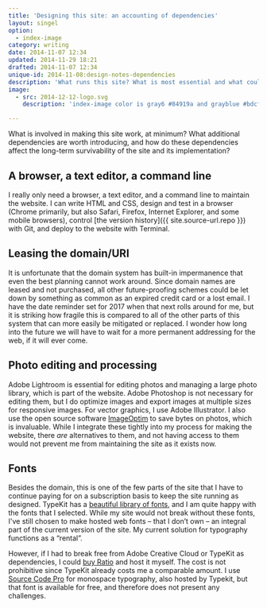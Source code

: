 ```yaml
---
title: 'Designing this site: an accounting of dependencies'
layout: singel
option:
  - index-image
category: writing
date: 2014-11-07 12:34
updated: 2014-11-29 18:21
drafted: 2014-11-07 12:34
unique-id: 2014-11-08:design-notes-dependencies
description: 'What runs this site? What is most essential and what could affect its long-term survivability?'
image:
  - src: 2014-12-12-logo.svg
    description: 'index-image color is gray6 #84919a and grayblue #bdcfdb'

---
```


What is involved in making this site work, at minimum? What additional dependencies are worth introducing, and how do these dependencies affect the long-term survivability of the site and its implementation?

## A browser, a text editor, a command line

I really only need a browser, a text editor, and a command line to maintain the website. I can write HTML and CSS, design and test in a browser (Chrome primarily, but also Safari, Firefox, Internet Explorer, and some mobile browsers), control [the version history]({{ site.source-url.repo }}) with Git, and deploy to the website with Terminal.

## Leasing the domain/URI

It is unfortunate that the domain system has built-in impermanence that even the best planning cannot work around. Since domain names are leased and not purchased, all other future-proofing schemes could be let down by something as common as an expired credit card or a lost email. I have the date reminder set for 2017 when that next rolls around for me, but it is striking how fragile this is compared to all of the other parts of this system that can more easily be mitigated or replaced. I wonder how long into the future we will have to wait for a more permanent addressing for the web, if it will ever come.

## Photo editing and processing

Adobe Lightroom is essential for editing photos and managing a large photo library, which is part of the website. Adobe Photoshop is not necessary for editing them, but I do optimize images and export images at multiple sizes for responsive images. For vector graphics, I use Adobe Illustrator. I also use the open source software [ImageOptim](https://imageoptim.com) to save bytes on photos, which is invaluable. While I integrate these tightly into my process for making the website, there *are* alternatives to them, and not having access to them would not prevent me from maintaining the site as it exists now.

## Fonts

Besides the domain, this is one of the few parts of the site that I have to continue paying for on a subscription basis to keep the site running as designed. TypeKit has a [beautiful library of fonts](https://typekit.com/fonts), and I am quite happy with the fonts that I selected. While my site would not break without these fonts, I've still chosen to make hosted web fonts – that I don’t own – an integral part of the current version of the site. My current solution for typography functions as a “rental”.

However, if I had to break free from Adobe Creative Cloud or TypeKit as dependencies, I could [buy Ratio](http://cargocollective.com/pstype/Ratio) and host it myself. The cost is not prohibitive since TypeKit already costs me a comparable amount. I use [Source Code Pro](http://adobe-fonts.github.io/source-code-pro/) for monospace typography, also hosted by Typekit, but that font is available for free, and therefore does not present any challenges.